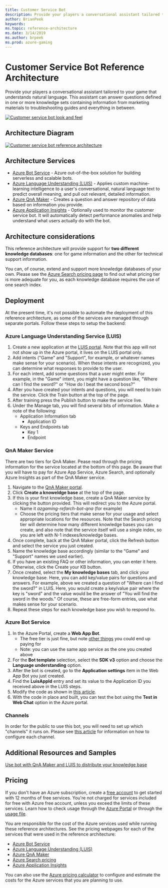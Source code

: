 ```yaml
---
title: Customer Service Bot
description: Provide your players a conversational assistant tailored to your game that understands natural language. This assistant can answer questions defined in one or more knowledge sets containing information from marketing materials to troubleshooting guides and everything in between.
author: BrianPeek
keywords: 
ms.topic: reference-architecture
ms.date: 3/14/2019
ms.author: brpeek
ms.prod: azure-gaming
---
```


# Customer Service Bot Reference Architecture

Provide your players a conversational assistant tailored to your game that understands natural language.  This assistant can answer questions defined in one or more knowledge sets containing information from marketing materials to troubleshooting guides and everything in between.

[![Customer service bot look and feel](media/cognitive/cognitive-customer-service-bot-qna.png)](media/cognitive/cognitive-customer-service-bot-qna.png)

## Architecture Diagram

[![Customer service bot reference architecture](media/cognitive/cognitive-customer-service-bot.png)](media/cognitive/cognitive-customer-service-bot.png)

## Architecture Services

- [Azure Bot Service](/azure/bot-service/) - Azure out-of-the-box solution for building serverless and scalable bots.
- [Azure Language Understanding (LUIS)](/azure/ai-services/luis/what-is-luis) - Applies custom machine-learning intelligence to a user's conversational, natural language text to predict overall meaning, and pull out relevant, detailed information.
- [Azure QnA Maker](/azure/ai-services/QnAMaker/overview/overview) - Creates a question and answer repository of data based on information you provide.
- [Azure Application Insights](/azure/azure-monitor/app/app-insights-overview) - Optionally used to monitor the customer service bot. It will automatically detect performance anomalies and help understand what users actually do with the bot.

## Architecture considerations

This reference architecture will provide support for **two different knowledge databases**: one for game information and the other for technical support information.

You can, of course, extend and support more knowledge databases of your own. Please see the [Azure Search pricing page](https://azure.microsoft.com/pricing/details/search/) to find out what pricing tier is more adequate for you, as each knowledge database requires the use of one search index.

## Deployment

At the present time, it's not possible to automate the deployment of this reference architecture, as some of the services are managed through separate portals. Follow these steps to setup the backend:

### Azure Language Understanding Service (LUIS)

1. Create a new application at the [LUIS portal](https://luis.ai/).  Note that this app will not not show up in the Azure portal, it lives on the LUIS portal only.
1. Add intents ("Game" and "Support", for example, or whatever names make sense for your scenario).  When these intents are recognized, you can determine what responses to provide to the user.
1. For each intent, add some questions that a user might enter.  For example, in the "Game" intent, you might have a question like, "Where can I find the sword?" or "How do I beat the second boss?"
1. After you have created your intents and questions, you will need to train the service.  Click the Train button at the top of the page.
1. After training press the Publish button to make the service live.
1. Under the Manage tab, you will find several bits of information.  Make a note of the following:
   - Application Information tab
     - Application ID
   - Keys and Endpoints tab
      - Key 1
      - Endpoint

### QnA Maker Service

There are two tiers for QnA Maker.  Pease read through the pricing information for the service located at the bottom of this page. Be aware that you will have to pay for Azure App Service, Azure Search, and optionally Azure Insights as part of the QnA Maker service.

1. Navigate to the [QnA Maker portal](https://qnamaker.ai/).
1. Click **Create a knoweldge base** at the top of the page.
1. If this is your first knowledge base, create a QnA Maker service by clicking the button provided.  This will redirect you to the Azure portal.
    - Name it *azgaming-refarch-bot-qna* (for example)
    - Choose the pricing tiers that make sense for your usage and select appropriate locations for the resources.  Note that the Search pricing tier will determine how many different knowledge bases you can create, and also note that the service itself will use a single index, so you are left with N-1 indexes/knowledge bases.
1. Once complete, back at the QnA Maker portal, click the Refresh button and select the service you just created.
1. Name the knowledge base accordingly (similar to the "Game" and "Support" names we used earlier).
1. If you have an existing FAQ or other information, you can enter it here.  Otherwise, click the Create your KB button.
1. Once created, select the **My knowledge bases** tab, and click your knowledge base.  Here, you can add key/value pairs for questions and answers.  For example, above we created a question of "Where can I find the sword?" in LUIS.  Here, you would create a key/value pair where the key is "sword" and the value would be the answer of "You will find the sword in the woods."  Of course, these are free-form entries, use what makes sense for your scenario.
1. Repeat these steps for each knowledge base you wish to respond to.

### Azure Bot Service

1. In the Azure Portal, create a **Web App Bot**.
   - The free tier is just fine, but note [other things](https://azure.microsoft.com/pricing/details/bot-service/) you could end up paying for
   - Note: you can use the same app service as the one you created above
1. For the **Bot template** selection, select the **SDK v3** option and choose the **Language understanding** option.
1. After the bot is created, go to the **Application settings** item in the Web App Bot you just created.
1. Find the **LuisAppId** entry and set its value to the Application ID you received above in the LUIS steps.
1. Modify the code as shown in [this article](/azure/ai-services/QnAMaker/tutorials/integrate-qnamaker-luis#change-code-in-basicluisdialogcs).
1. With the code in place and built, you can test the bot using the **Test in Web Chat** option in the Azure portal.

### Channels

In order for the public to use this bot, you will need to set up which "channels" it runs on.  Please see [this article](/azure/bot-service/bot-service-manage-channels) for information on how to configure each channel.

## Additional Resources and Samples

[Use bot with QnA Maker and LUIS to distribute your knowledge base](/azure/ai-services/QnAMaker/tutorials/integrate-qnamaker-luis)

## Pricing

If you don't have an Azure subscription, create a [free account](https://aka.ms/azfreegamedev) to get started with 12 months of free services. You're not charged for services included for free with Azure free account, unless you exceed the limits of these services. Learn how to check usage through the [Azure Portal](/azure/billing/billing-check-free-service-usage#check-usage-on-the-azure-portal) or through the [usage file](/azure/billing/billing-check-free-service-usage#check-usage-through-the-usage-file).

You are responsible for the cost of the Azure services used while running these reference architectures. See the pricing webpages for each of the services that were used in the reference architecture:

- [Azure Bot Service](https://azure.microsoft.com/pricing/details/bot-service/)
- [Azure Language Understanding (LUIS)](https://azure.microsoft.com/pricing/details/cognitive-services/language-understanding-intelligent-services/)
- [Azure QnA Maker](https://azure.microsoft.com/pricing/details/cognitive-services/qna-maker/)
- [Azure Search pricing](https://azure.microsoft.com/pricing/details/search/)
- [Azure Application Insights](https://azure.microsoft.com/pricing/details/monitor/)

You can also use the [Azure pricing calculator](https://azure.microsoft.com/pricing/calculator/) to configure and estimate the costs for the Azure services that you are planning to use.
